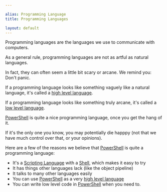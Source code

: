 ```yaml
---

alias: Programming Language
title: Programming Languages

layout: default
---
```


Programming languages are the languages we use to communicate with computers.

As a general rule, programming languages are not as artful as natural languages.

In fact, they can often seem a little bit scary or arcane.  We remind you:  Don't panic.

If a programming language looks like something vaguely like a natural language, it's called a [high level language](/Languages/High-Level-Languages).

If a programming language looks like something truly arcane, it's called a [low level language](/Languages/Low-Level-Languages).

[PowerShell](/PowerShell) is quite a nice programming language, once you get the hang of it.

If it's the only one you know, you may potentially die happpy (not that we have much control over that, or your opinions).

Here are a few of the reasons we believe that [PowerShell](/PowerShell) is quite a programming language:

* It's a [Scripting Language](/Languages/Scripting-Languages) with a [Shell](/Shells), which makes it easy to try
* It has things other languages lack (like the object pipeline)
* It talks to many other languages easily
* You can use [PowerShell](/PowerShell) as a very [high level language](/Languages/High-Level-Languages)
* You can write low level code in [PowerShell](/PowerShell) when you need to.
